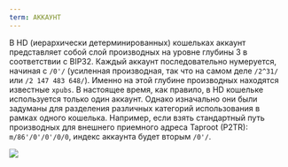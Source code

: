 ```yaml
---
term: АККАУНТ
---
```


В HD (иерархически детерминированных) кошельках аккаунт представляет собой слой производных на уровне глубины 3 в соответствии с BIP32. Каждый аккаунт последовательно нумеруется, начиная с `/0'/` (усиленная производная, так что на самом деле `/2^31/` или `/2 147 483 648/`). Именно на этой глубине производных находятся известные `xpubs`. В настоящее время, как правило, в HD кошельке используется только один аккаунт. Однако изначально они были задуманы для разделения различных категорий использования в рамках одного кошелька. Например, если взять стандартный путь производных для внешнего приемного адреса Taproot (P2TR): `m/86'/0'/0'/0/0`, индекс аккаунта будет вторым `/0'/`.

![](../../dictionnaire/assets/17.png)